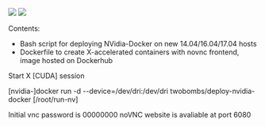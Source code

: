 ![](https://img.shields.io/docker/build/jrottenberg/ffmpeg.svg)
![](https://img.shields.io/docker/automated/jrottenberg/ffmpeg.svg)

Contents:

- Bash script for deploying NVidia-Docker on new 14.04/16.04/17.04 hosts
- Dockerfile to create X-accelerated containers with novnc frontend, image hosted on Dockerhub

Start X [CUDA] session

[nvidia-]docker run -d --device=/dev/dri:/dev/dri twobombs/deploy-nvidia-docker [/root/run-nv]

Initial vnc password is 00000000
noVNC website is avaliable at port 6080
